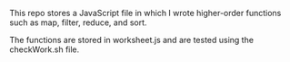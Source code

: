 This repo stores a JavaScript file in which I wrote higher-order 
functions such as map, filter, reduce, and sort. 

The functions are stored in worksheet.js and are tested using the 
checkWork.sh file.
